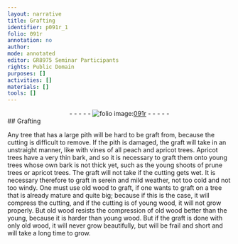 ```yaml
---
layout: narrative
title: Grafting
identifier: p091r_1
folio: 091r
annotation: no
author:
mode: annotated
editor: GR8975 Seminar Participants
rights: Public Domain
purposes: []
activities: []
materials: []
tools: []
---
```


 <div class="folio" align="center">- - - - - <a href="http://gallica.bnf.fr/ark:/12148/btv1b10500001g/f187.image" target="_blank"><img src="https://cu-mkp.github.io/GR8975-edition/assets/photo-icon.png" alt="folio image: " style="display:inline-block; margin-bottom:-3px;"/>091r</a> - - - - - </div> 
## Grafting

 
 Any tree that has a large pith will be hard to be graft from, because the cutting is difficult to remove. If the pith is damaged, the graft will take in an unstraight manner, like with vines of all peach and apricot trees. Apricot trees have a very thin bark, and so it is necessary to graft them onto young trees whose own bark is not thick yet, such as the young shoots of prune trees or apricot trees. The graft will not take if the cutting gets wet. It is necessary therefore to graft in serein and mild weather, not too cold and not too windy. One must use old wood to graft, if one wants to graft on a tree that is already mature and quite big; because if this is the case, it will compress the cutting, and if the cutting is of young wood, it will not grow properly. But old wood resists the compression of old wood better than the young, because it is harder than young wood. But if the graft is done with only old wood, it will never grow beautifully, but will be frail and short and will take a long time to grow. 
 